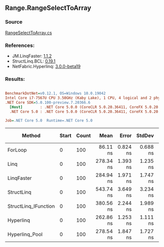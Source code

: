 ﻿## Range.RangeSelectToArray

### Source
[RangeSelectToArray.cs](../LinqBenchmarks/Range/RangeSelectToArray.cs)

### References:
- JM.LinqFaster: [1.1.2](https://www.nuget.org/packages/JM.LinqFaster/1.1.2)
- StructLinq.BCL: [0.19.1](https://www.nuget.org/packages/StructLinq.BCL/0.19.1)
- NetFabric.Hyperlinq: [3.0.0-beta19](https://www.nuget.org/packages/NetFabric.Hyperlinq/3.0.0-beta19)

### Results:
``` ini

BenchmarkDotNet=v0.12.1, OS=Windows 10.0.19042
Intel Core i7-7567U CPU 3.50GHz (Kaby Lake), 1 CPU, 4 logical and 2 physical cores
.NET Core SDK=5.0.100-preview.7.20366.6
  [Host]        : .NET Core 5.0.0 (CoreCLR 5.0.20.36411, CoreFX 5.0.20.36411), X64 RyuJIT
  .NET Core 5.0 : .NET Core 5.0.0 (CoreCLR 5.0.20.36411, CoreFX 5.0.20.36411), X64 RyuJIT

Job=.NET Core 5.0  Runtime=.NET Core 5.0  

```
|               Method | Start | Count |      Mean |    Error |   StdDev | Ratio | RatioSD |  Gen 0 | Gen 1 | Gen 2 | Allocated | CacheMisses/Op | BranchMispredictions/Op |
|--------------------- |------ |------ |----------:|---------:|---------:|------:|--------:|-------:|------:|------:|----------:|---------------:|------------------------:|
|              ForLoop |     0 |   100 |  86.11 ns | 0.824 ns | 0.688 ns |  1.00 |    0.00 | 0.2027 |     - |     - |     424 B |              0 |                       0 |
|                 Linq |     0 |   100 | 278.34 ns | 1.393 ns | 1.235 ns |  3.23 |    0.03 | 0.2446 |     - |     - |     512 B |              1 |                       1 |
|           LinqFaster |     0 |   100 | 284.94 ns | 1.971 ns | 1.747 ns |  3.31 |    0.04 | 0.4053 |     - |     - |     848 B |              1 |                       1 |
|           StructLinq |     0 |   100 | 543.74 ns | 3.649 ns | 3.234 ns |  6.32 |    0.06 | 0.2174 |     - |     - |     456 B |              2 |                       3 |
| StructLinq_IFunction |     0 |   100 | 380.56 ns | 2.244 ns | 1.989 ns |  4.42 |    0.04 | 0.2179 |     - |     - |     456 B |              2 |                       0 |
|            Hyperlinq |     0 |   100 | 262.86 ns | 1.253 ns | 1.111 ns |  3.05 |    0.03 | 0.2027 |     - |     - |     424 B |              1 |                       1 |
|       Hyperlinq_Pool |     0 |   100 | 278.54 ns | 1.847 ns | 1.727 ns |  3.23 |    0.03 | 0.0267 |     - |     - |      56 B |              1 |                       0 |
